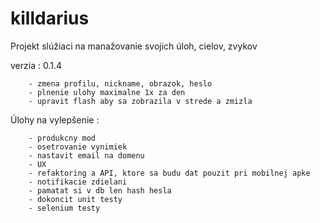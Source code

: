 # killdarius

Projekt slúžiaci na manažovanie svojich úloh, cielov, zvykov

verzia : 0.1.4

        - zmena profilu, nickname, obrazok, heslo
        - plnenie ulohy maximalne 1x za den
        - upravit flash aby sa zobrazila v strede a zmizla

Úlohy na vylepšenie :     
        
        - produkcny mod
        - osetrovanie vynimiek
        - nastavit email na domenu
        - UX
        - refaktoring a API, ktore sa budu dat pouzit pri mobilnej apke
        - notifikacie zdielani    
        - pamatat si v db len hash hesla        
        - dokoncit unit testy
        - selenium testy

